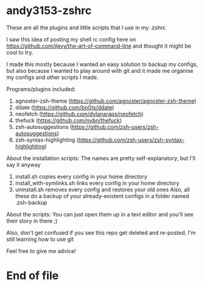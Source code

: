 # andy3153-zshrc

These are all the plugins and little scripts that I use in my .zshrc 

I saw this idea of posting my shell rc config here on https://github.com/jlevy/the-art-of-command-line and thought it might be cool to try.

I made this mostly because I wanted an easy solution to backup my configs, but also because I wanted to play around with git and it made me organise my configs and other scripts I made.

Programs/plugins included:
  1. agnoster-zsh-theme (https://github.com/agnoster/agnoster-zsh-theme)
  2. ddate (https://github.com/bo0ts/ddate)
  3. neofetch (https://github.com/dylanaraps/neofetch)
  4. thefuck (https://github.com/nvbn/thefuck)
  5. zsh-autosuggestions (https://github.com/zsh-users/zsh-autosuggestions)
  6. zsh-syntax-highlighting (https://github.com/zsh-users/zsh-syntax-highlighting)


About the installation scripts:
The names are pretty self-explanatory, but I'll say it anyway
  1. install.sh copies every config in your home directory
  2. install_with-symlinks.sh links every config in your home directory
  3. uninstall.sh removes every config and restores your old ones
Also, all these do a backup of your already-existent configs in a folder named .zsh-backup


About the scripts:
You can just open them up in a text editor and you'll see their story in there ;)


Also, don't get confused if you see this repo get deleted and re-posted, I'm still learning how to use git

Feel free to give me advice!

# End of file
